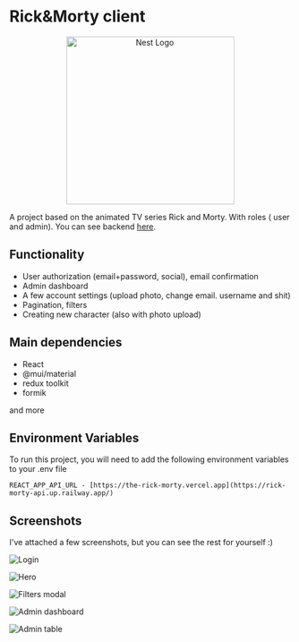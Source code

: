
# Rick&Morty client
<p align="center">
  <a href="https://the-rick-morty.vercel.app" target="_blank"><img src="https://www.freepnglogos.com/uploads/rick-and-morty-png/rick-and-morty-portal-shoes-white-clothing-zavvi-23.png" width="300" alt="Nest Logo" /></a>
</p>


A project based on the animated TV series Rick and Morty.
With roles ( user and admin). You can see backend [here](https://github.com/moneyandfame7/rick-morty-api-nest).


## Functionality

- User authorization (email+password, social), email confirmation
- Admin dashboard
- A few account settings (upload photo, change email. username and shit)
- Pagination, filters
- Creating new character (also with photo upload)

## Main dependencies

- React
- @mui/material
- redux toolkit
- formik

and more




## Environment Variables

To run this project, you will need to add the following environment variables to your .env file

`REACT_APP_API_URL - [https://the-rick-morty.vercel.app](https://rick-morty-api.up.railway.app/)` 



## Screenshots

I've attached a few screenshots, but you can see the rest for yourself :)

![Login](https://github.com/moneyandfame7/rick-morty/assets/56450363/bb5050cc-98f0-4a3c-bd21-1008030902a2)

![Hero](https://github.com/moneyandfame7/rick-morty/assets/56450363/5030bc03-0ee4-4cfd-aeaa-89e775a63558)

![Filters modal](https://github.com/moneyandfame7/rick-morty/assets/56450363/1b1589c1-ba05-4c4f-b5a2-322f2c2443da)

![Admin dashboard](https://github.com/moneyandfame7/rick-morty/assets/56450363/64f6b4e9-dce0-49f3-b998-eb1283a435a5)

![Admin table](https://github.com/moneyandfame7/rick-morty/assets/56450363/8cc1887c-cd88-469e-8ced-0d35f351dae0)

